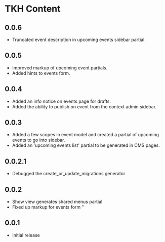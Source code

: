 # TKH Content



## 0.0.6

* Truncated event description in upcoming events sidebar partial.


## 0.0.5

* Improved markup of upcoming event partials.
* Added hints to events form.


## 0.0.4

* Added an info notice on events page for drafts.
* Added the ability to publish on event from the context admin sidebar.


## 0.0.3

* Added a few scopes in event model and created a partial of upcoming events to go into sidebar.
* Added an 'upcoming events list' partial to be generated in CMS pages.


## 0.0.2.1

* Debugged the create_or_update_migrations generator


## 0.0.2

* Show view generates shared menus partial
* Fixed up markup for events form ''


## 0.0.1

* Initial release
